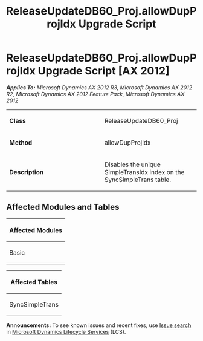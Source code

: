 ﻿---
title: ReleaseUpdateDB60_Proj.allowDupProjIdx Upgrade Script
TOCTitle: ReleaseUpdateDB60_Proj.allowDupProjIdx Upgrade Script
ms:assetid: 0ae1b318-b46d-9a34-5e04-c081fcc075b4
ms:mtpsurl: https://msdn.microsoft.com/en-us/library/JJ735634(v=AX.60)
ms:contentKeyID: 49706545
ms.date: 05/18/2015
mtps_version: v=AX.60
---

# ReleaseUpdateDB60\_Proj.allowDupProjIdx Upgrade Script [AX 2012]


_**Applies To:** Microsoft Dynamics AX 2012 R3, Microsoft Dynamics AX 2012 R2, Microsoft Dynamics AX 2012 Feature Pack, Microsoft Dynamics AX 2012_

<table>
<colgroup>
<col style="width: 50%" />
<col style="width: 50%" />
</colgroup>
<tbody>
<tr class="odd">
<td><p><strong>Class</strong></p></td>
<td><p>ReleaseUpdateDB60_Proj</p></td>
</tr>
<tr class="even">
<td><p><strong>Method</strong></p></td>
<td><p>allowDupProjIdx</p></td>
</tr>
<tr class="odd">
<td><p><strong>Description</strong></p></td>
<td><p>Disables the unique SimpleTransIdx index on the SyncSimpleTrans table.</p></td>
</tr>
</tbody>
</table>


## Affected Modules and Tables

<table>
<colgroup>
<col style="width: 100%" />
</colgroup>
<thead>
<tr class="header">
<th><p>Affected Modules</p></th>
</tr>
</thead>
<tbody>
<tr class="odd">
<td><p>Basic</p></td>
</tr>
</tbody>
</table>


<table>
<colgroup>
<col style="width: 100%" />
</colgroup>
<thead>
<tr class="header">
<th><p>Affected Tables</p></th>
</tr>
</thead>
<tbody>
<tr class="odd">
<td><p>SyncSimpleTrans</p></td>
</tr>
</tbody>
</table>

  
**Announcements:** To see known issues and recent fixes, use [Issue search](http://go.microsoft.com/fwlink/?linkid=389258) in [Microsoft Dynamics Lifecycle Services](http://go.microsoft.com/fwlink/?linkid=306505) (LCS).

